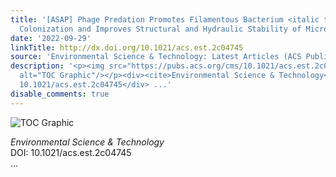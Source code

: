 ```yaml
---
title: '[ASAP] Phage Predation Promotes Filamentous Bacterium <italic toggle="yes">Piscinibacter</italic>
  Colonization and Improves Structural and Hydraulic Stability of Microbial Aggregates'
date: '2022-09-29'
linkTitle: http://dx.doi.org/10.1021/acs.est.2c04745
source: 'Environmental Science & Technology: Latest Articles (ACS Publications)'
description: '<p><img src="https://pubs.acs.org/cms/10.1021/acs.est.2c04745/asset/images/medium/es2c04745_0008.gif"
  alt="TOC Graphic"/></p><div><cite>Environmental Science & Technology</cite></div><div>DOI:
  10.1021/acs.est.2c04745</div> ...'
disable_comments: true
---
```

<p><img src="https://pubs.acs.org/cms/10.1021/acs.est.2c04745/asset/images/medium/es2c04745_0008.gif" alt="TOC Graphic"/></p><div><cite>Environmental Science & Technology</cite></div><div>DOI: 10.1021/acs.est.2c04745</div> ...